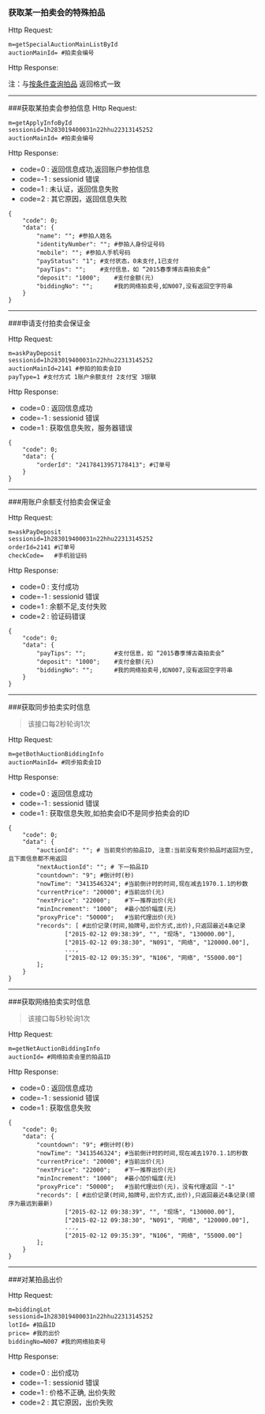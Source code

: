 ### <a name="1">获取某一拍卖会的特殊拍品</a>
Http Request: 

```
m=getSpecialAuctionMainListById
auctionMainId= #拍卖会编号
```
Http Response:

注：与[按条件查询拍品](../首页/拍品信息相关接口.md) 返回格式一致

---
###<a name="2">获取某拍卖会参拍信息</a>
Http Request: 

```
m=getApplyInfoById
sessionid=1h283019400031n22hhu22313145252
auctionMainId= #拍卖会编号
```
Http Response:

- code=0  : 返回信息成功,返回账户参拍信息
- code=-1 : sessionid 错误
- code=1  : 未认证，返回信息失败
- code=2  : 其它原因，返回信息失败

``` 
{ 
    "code": 0;
    "data": {
    	"name": ""; #参拍人姓名
    	"identityNumber": ""; #参拍人身份证号码
    	"mobile": ""; #参拍人手机号码
    	"payStatus": "1"; #支付状态，0未支付,1已支付
    	"payTips": "";    #支付信息，如 “2015春季博古斋拍卖会”
    	"deposit": "1000";    #支付金额(元)
    	"biddingNo": "";      #我的网络拍卖号,如N007,没有返回空字符串
	}
}
```
---
###<a name="3">申请支付拍卖会保证金</a>

Http Request: 

```
m=askPayDeposit
sessionid=1h283019400031n22hhu22313145252
auctionMainId=2141 #参拍的拍卖会ID
payType=1 #支付方式 1账户余额支付 2支付宝 3银联
```
Http Response:

- code=0 : 返回信息成功
- code=-1 : sessionid 错误
- code=1 : 获取信息失败，服务器错误

``` 
{ 
    "code": 0;
    "data": {
    	"orderId": "24178413957178413"; #订单号	
	}
}
```
---
###<a name="4">用账户余额支付拍卖会保证金</a>

Http Request: 

```
m=askPayDeposit
sessionid=1h283019400031n22hhu22313145252
orderId=2141 #订单号
checkCode=   #手机验证码
```
Http Response:

- code=0  : 支付成功
- code=-1 : sessionid 错误
- code=1  : 余额不足,支付失败
- code=2  : 验证码错误
``` 
{ 
    "code": 0;
    "data": {
    	"payTips": "";        #支付信息，如 “2015春季博古斋拍卖会”
    	"deposit": "1000";    #支付金额(元)
    	"biddingNo": "";      #我的网络拍卖号,如N007,没有返回空字符串
	}
}
```

---
###<a name="5">获取同步拍卖实时信息</a>

> 该接口每2秒轮询1次

Http Request: 

```
m=getBothAuctionBiddingInfo
auctionMainId= #同步拍卖会ID
```
Http Response:

- code=0 : 返回信息成功
- code=-1 : sessionid 错误
- code=1 : 获取信息失败,如拍卖会ID不是同步拍卖会的ID

``` 
{ 
    "code": 0;
    "data": {
    	"auctionId": ""; # 当前竞价的拍品ID, 注意:当前没有竞价拍品时返回为空,且下面信息都不用返回
    	"nextAuctionId": ""; # 下一拍品ID
		"countdown": "9"; #倒计时(秒)
		"nowTime": "3413546324"; #当前倒计时的时间,现在减去1970.1.1的秒数
		"currentPrice": "20000"; #当前出价(元)
		"nextPrice": "22000";    #下一推荐出价(元)
		"minIncrement": "1000";  #最小加价幅度(元)
		"proxyPrice": "50000";   #当前代理出价(元)
    	"records": [ #出价记录(时间,拍牌号,出价方式,出价),只返回最近4条记录
                ["2015-02-12 09:38:39", "", "现场", "130000.00"],
                ["2015-02-12 09:38:30", "N091", "网络", "120000.00"],
                ...,
                ["2015-02-12 09:35:39", "N106", "网络", "55000.00"]
        ];
	}
}
```  

---
###<a name="6">获取网络拍卖实时信息</a>

> 该接口每5秒轮询1次

Http Request: 

```
m=getNetAuctionBiddingInfo
auctionId= #网络拍卖会里的拍品ID
```
Http Response:

- code=0 : 返回信息成功
- code=-1 : sessionid 错误
- code=1 : 获取信息失败

``` 
{ 
    "code": 0;
    "data": {
		"countdown": "9"; #倒计时(秒)
		"nowTime": "3413546324"; #当前倒计时的时间,现在减去1970.1.1的秒数
		"currentPrice": "20000"; #当前出价(元)
		"nextPrice": "22000";    #下一推荐出价(元)
		"minIncrement": "1000";  #最小加价幅度(元)
		"proxyPrice": "50000";   #当前代理出价(元)，没有代理返回 "-1"
    	"records": [ #出价记录(时间,拍牌号,出价方式,出价),只返回最近4条记录(顺序为最远到最新)
                ["2015-02-12 09:38:39", "", "现场", "130000.00"],
                ["2015-02-12 09:38:30", "N091", "网络", "120000.00"],
                ...,
                ["2015-02-12 09:35:39", "N106", "网络", "55000.00"]
        ];
	}
}
```  

---
###<a name="7">对某拍品出价</a>

Http Request: 

```
m=biddingLot
sessionid=1h283019400031n22hhu22313145252
lotId= #拍品ID
price= #我的出价
biddingNo=N007 #我的网络拍卖号
```
Http Response:

- code=0 : 出价成功
- code=-1 : sessionid 错误
- code=1 : 价格不正确, 出价失败
- code=2 : 其它原因，出价失败

